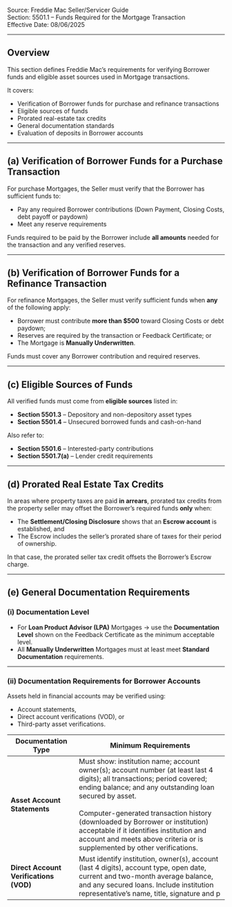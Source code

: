 Source: Freddie Mac Seller/Servicer Guide  
Section: 5501.1 – Funds Required for the Mortgage Transaction  
Effective Date: 08/06/2025  

---

## Overview  

This section defines Freddie Mac’s requirements for verifying Borrower funds and eligible asset sources used in Mortgage transactions.  

It covers:  
- Verification of Borrower funds for purchase and refinance transactions  
- Eligible sources of funds  
- Prorated real-estate tax credits  
- General documentation standards  
- Evaluation of deposits in Borrower accounts  

---

## (a) Verification of Borrower Funds for a Purchase Transaction  

For purchase Mortgages, the Seller must verify that the Borrower has sufficient funds to:  
- Pay any required Borrower contributions (Down Payment, Closing Costs, debt payoff or paydown)  
- Meet any reserve requirements  

Funds required to be paid by the Borrower include **all amounts** needed for the transaction and any verified reserves.  

---

## (b) Verification of Borrower Funds for a Refinance Transaction  

For refinance Mortgages, the Seller must verify sufficient funds when **any** of the following apply:  
- Borrower must contribute **more than $500** toward Closing Costs or debt paydown;  
- Reserves are required by the transaction or Feedback Certificate; or  
- The Mortgage is **Manually Underwritten**.  

Funds must cover any Borrower contribution and required reserves.  

---

## (c) Eligible Sources of Funds  

All verified funds must come from **eligible sources** listed in:  
- **Section 5501.3** – Depository and non-depository asset types  
- **Section 5501.4** – Unsecured borrowed funds and cash-on-hand  

Also refer to:  
- **Section 5501.6** – Interested-party contributions  
- **Section 5501.7(a)** – Lender credit requirements  

---

## (d) Prorated Real Estate Tax Credits  

In areas where property taxes are paid **in arrears**, prorated tax credits from the property seller may offset the Borrower’s required funds **only** when:  
- The **Settlement/Closing Disclosure** shows that an **Escrow account** is established, and  
- The Escrow includes the seller’s prorated share of taxes for their period of ownership.  

In that case, the prorated seller tax credit offsets the Borrower’s Escrow charge.  

---

## (e) General Documentation Requirements  

### (i) Documentation Level  

- For **Loan Product Advisor (LPA)** Mortgages → use the **Documentation Level** shown on the Feedback Certificate as the minimum acceptable level.  
- All **Manually Underwritten** Mortgages must at least meet **Standard Documentation** requirements.  

---

### (ii) Documentation Requirements for Borrower Accounts  

Assets held in financial accounts may be verified using:  
- Account statements,  
- Direct account verifications (VOD), or  
- Third-party asset verifications.  

| Documentation Type | Minimum Requirements |
|---------------------|----------------------|
| **Asset Account Statements** | Must show: institution name; account owner(s); account number (at least last 4 digits); all transactions; period covered; ending balance; and any outstanding loan secured by asset.<br><br>Computer-generated transaction history (downloaded by Borrower or institution) acceptable if it identifies institution and account and meets above criteria or is supplemented by other verifications. |
| **Direct Account Verifications (VOD)** | Must identify institution, owner(s), account (last 4 digits), account type, open date, current and two-month average balance, and any secured loans. Include institution representative’s name, title, signature and p
